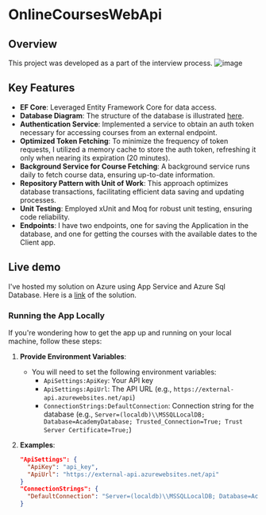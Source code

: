 # OnlineCoursesWebApi

## Overview
This project was developed as a part of the interview process.
![image](https://github.com/stefankrstevski/OnlineCoursesWebApi/assets/165183191/60e669f3-4b5b-4ca7-82c1-3340b10e358d)

## Key Features
- **EF Core**: Leveraged Entity Framework Core for data access.
- **Database Diagram**: The structure of the database is illustrated [here](https://github.com/stefankrstevski/OnlineCoursesWebApi/assets/165183191/60e669f3-4b5b-4ca7-82c1-3340b10e358d).
- **Authentication Service**: Implemented a service to obtain an auth token necessary for accessing courses from an external endpoint.
- **Optimized Token Fetching**: To minimize the frequency of token requests, I utilized a memory cache to store the auth token, refreshing it only when nearing its expiration (20 minutes).
- **Background Service for Course Fetching**: A background service runs daily to fetch course data, ensuring up-to-date information.
- **Repository Pattern with Unit of Work**: This approach optimizes database transactions, facilitating efficient data saving and updating processes.
- **Unit Testing**: Employed xUnit and Moq for robust unit testing, ensuring code reliability.
- **Endpoints**: I have two endpoints, one for saving the Application in the database, and one for getting the courses with the available dates to the Client app.

## Live demo
I've hosted my solution on Azure using App Service and Azure Sql Database. Here is a [link](https://academywebapi.azurewebsites.net/swagger/index.html) of the solution.

### Running the App Locally

If you're wondering how to get the app up and running on your local machine, follow these steps:

1. **Provide Environment Variables**:
   - You will need to set the following environment variables:
     - `ApiSettings:ApiKey`: Your API key
     - `ApiSettings:ApiUrl`: The API URL (e.g., `https://external-api.azurewebsites.net/api`)
     - `ConnectionStrings:DefaultConnection`: Connection string for the database (e.g., `Server=(localdb)\\MSSQLLocalDB; Database=AcademyDatabase; Trusted_Connection=True; Trust Server Certificate=True;`)

2. **Examples**:
   ```json
   "ApiSettings": {
     "ApiKey": "api_key",
     "ApiUrl": "https://external-api.azurewebsites.net/api"
   }
   "ConnectionStrings": {
     "DefaultConnection": "Server=(localdb)\\MSSQLLocalDB; Database=AcademyDatabase; Trusted_Connection=True; Trust Server Certificate=True;"
   }
